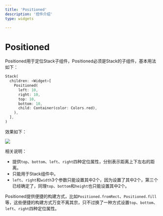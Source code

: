 ```yaml
---
title: 'Positioned'
description: '控件介绍'
type: widgets

---
```


# Positioned

Positioned用于定位Stack子组件，Positioned必须是Stack的子组件，基本用法如下：

```dart
Stack(
  children: <Widget>[
    Positioned(
      left: 10,
      right: 10,
      top: 10,
      bottom: 10,
      child: Container(color: Colors.red),
    ),
  ],
)
```

效果如下：

![](https://img-blog.csdnimg.cn/20200306131919802.png?x-oss-process=image/watermark,type_ZmFuZ3poZW5naGVpdGk,shadow_10,text_aHR0cHM6Ly9ibG9nLmNzZG4ubmV0L21lbmdrczE5ODc=,size_16,color_FFFFFF,t_70)

相关说明：

- 提供`top`、`bottom`、`left`、`right`四种定位属性，分别表示距离上下左右的距离。
- 只能用于Stack组件中。
- `left`、`right`和`width`3个参数只能设置其中2个，因为设置了其中2个，第三个已经确定了，同理`top`、`bottom`和`height`也只能设置其中2个。

Positioned提供便捷的构建方式，比如`Positioned.fromRect`、`Positioned.fill`等，这些便捷的构建方式万变不离其宗，只不过换了一种方式设置`top`、`bottom`、`left`、`right`四种定位属性。



